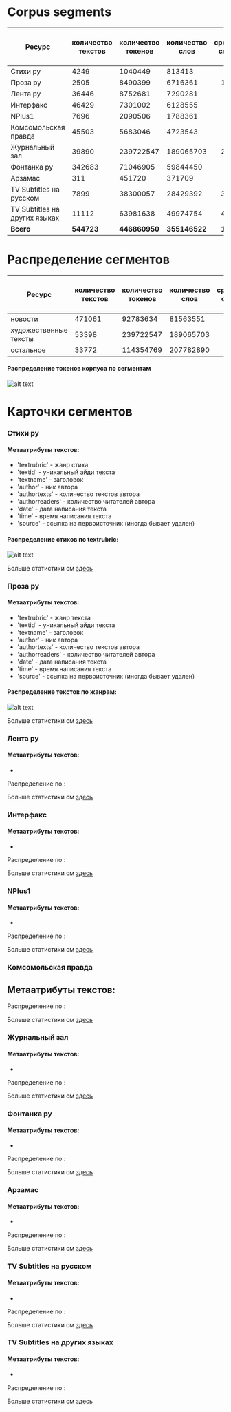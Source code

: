 # Corpus segments 

| Ресурс                        | количество текстов | количество токенов | количество слов | в среднем слов на текст |
|-------------------------------|--------------------|--------------------|-----------------|------------------------:|
| Стихи ру                      | 4249               | 1040449            | 813413          | 96.0                    |
| Проза ру                      | 2505               | 8490399            | 6716361         | 1009.0                  |
| Лента ру                      | 36446              | 8752681            | 7290281         | 179.0                   |
| Интерфакс                     | 46429              | 7301002            | 6128555         | 87.0                    |
| NPlus1                        | 7696               | 2090506            | 1788361         | 213.0                   |
| Комсомольская правда          | 45503              | 5683046            | 4723543         | 102.0                   |
| Журнальный зал                | 39890              | 239722547          | 189065703       | 2401.0                  |
| Фонтанка ру                   | 342683             | 71046905           | 59844450        | 117.0                   |
| Арзамас                       | 311                | 451720             | 371709          | 958.0                   |
| TV Subtitles на русском       | 7899               | 38300057           | 28429392        | 3609.0                  |
| TV Subtitles на других языках | 11112              | 63981638           | 49974754        | 4501.5                  |
| <b>Всего </b>                 | <b>544723</b>      | <b>446860950</b>   | <b>355146522</b>| <b>1206.5</b>           |
			
# Распределение сегментов

| Ресурс                | количество   текстов | количество   токенов | количество слов | в среднем слов   на текст |
|-----------------------|----------------------|----------------------|-----------------|--------------------------:|
| новости               | 471061               | 92783634             | 81563551        | 121.25                    |
| художественные тексты | 53398                | 239722547            | 189065703       | 2401                      |
| остальное             | 33772                | 114354769            | 207782890       | 1177                      |

#### Распределение токенов корпуса по сегментам

![alt text](https://github.com/TatianaShavrina/taiga_site/blob/master/stats/pie-chart-taiga.png "corpus segments")

# Карточки сегментов

### Стихи ру

#### Метаатрибуты текстов:
 - 'textrubric' - жанр стиха
 - 'textid' - уникальный айди текста
 - 'textname' - заголовок
 - 'author' - ник автора
 - 'authortexts' - количество текстов автора
 - 'authorreaders' - количество читателей автора
 - 'date' - дата написания текста
 - 'time' - время написания текста
 - 'source' -  ссылка на первоисточник (иногда бывает удален)

#### Распределение стихов по textrubric:

![alt text](https://github.com/TatianaShavrina/taiga_site/blob/master/stats/stihi_ru_rubrics.png "corpus segments")

Больше статистики см [здесь](https://github.com/TatianaShavrina/taiga_site/blob/master/corpus/stihi_ru.md)

### Проза ру

#### Метаатрибуты текстов:
 - 'textrubric' - жанр текста
 - 'textid' - уникальный айди текста
 - 'textname' - заголовок
 - 'author' - ник автора
 - 'authortexts' - количество текстов автора
 - 'authorreaders' - количество читателей автора
 - 'date' - дата написания текста
 - 'time' - время написания текста
 - 'source' -  ссылка на первоисточник (иногда бывает удален)
 
#### Распределение текстов по жанрам:

![alt text](https://github.com/TatianaShavrina/taiga_site/blob/master/stats/proza_ru_textrubric.png "corpus segments")

Больше статистики см [здесь](https://github.com/TatianaShavrina/taiga_site/blob/master/corpus/proza_ru.md)

### Лента ру

#### Метаатрибуты текстов:
 - 
 
Распределение  по :

Больше статистики см [здесь](https://github.com/TatianaShavrina/taiga_site/blob/master/corpus/lenta_ru.md)

### Интерфакс 

#### Метаатрибуты текстов:
 - 
 
Распределение  по :

Больше статистики см [здесь](https://github.com/TatianaShavrina/taiga_site/blob/master/corpus/interfax.md)

### NPlus1 

#### Метаатрибуты текстов:
 - 
 
Распределение  по :

Больше статистики см [здесь](https://github.com/TatianaShavrina/taiga_site/blob/master/corpus/nplus1.md)

### Комсомольская правда

Метаатрибуты текстов:
 - 
 
Распределение  по :

Больше статистики см [здесь](https://github.com/TatianaShavrina/taiga_site/blob/master/corpus/komsomol.md)

### Журнальный зал

#### Метаатрибуты текстов:
 - 
 
Распределение  по :

Больше статистики см [здесь](https://github.com/TatianaShavrina/taiga_site/blob/master/corpus/magazines.md)

### Фонтанка ру

#### Метаатрибуты текстов:
 - 
 
Распределение  по :

Больше статистики см [здесь](https://github.com/TatianaShavrina/taiga_site/blob/master/corpus/fontanka.md)

### Арзамас 

#### Метаатрибуты текстов:
 - 
Распределение  по :

Больше статистики см [здесь](https://github.com/TatianaShavrina/taiga_site/blob/master/corpus/arzamas.md)

### TV Subtitles на русском  

#### Метаатрибуты текстов:
 - 
 
Распределение  по :

Больше статистики см [здесь](https://github.com/TatianaShavrina/taiga_site/blob/master/corpus/tvsubtitles_ru.md)

### TV Subtitles на других языках 

#### Метаатрибуты текстов:
 - 
 
Распределение  по :

Больше статистики см [здесь](https://github.com/TatianaShavrina/taiga_site/blob/master/corpus/tvsubtitles_ino.md)
